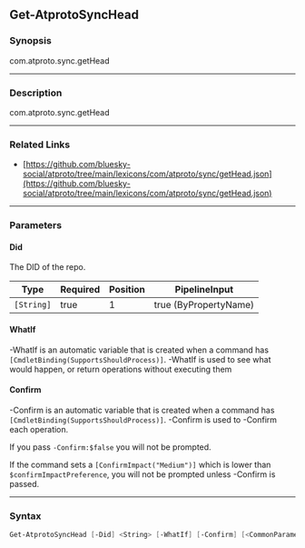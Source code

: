 Get-AtprotoSyncHead
-------------------




### Synopsis
com.atproto.sync.getHead



---


### Description

com.atproto.sync.getHead



---


### Related Links
* [https://github.com/bluesky-social/atproto/tree/main/lexicons/com/atproto/sync/getHead.json](https://github.com/bluesky-social/atproto/tree/main/lexicons/com/atproto/sync/getHead.json)





---


### Parameters
#### **Did**

The DID of the repo.






|Type      |Required|Position|PipelineInput        |
|----------|--------|--------|---------------------|
|`[String]`|true    |1       |true (ByPropertyName)|



#### **WhatIf**
-WhatIf is an automatic variable that is created when a command has ```[CmdletBinding(SupportsShouldProcess)]```.
-WhatIf is used to see what would happen, or return operations without executing them
#### **Confirm**
-Confirm is an automatic variable that is created when a command has ```[CmdletBinding(SupportsShouldProcess)]```.
-Confirm is used to -Confirm each operation.

If you pass ```-Confirm:$false``` you will not be prompted.


If the command sets a ```[ConfirmImpact("Medium")]``` which is lower than ```$confirmImpactPreference```, you will not be prompted unless -Confirm is passed.



---


### Syntax
```PowerShell
Get-AtprotoSyncHead [-Did] <String> [-WhatIf] [-Confirm] [<CommonParameters>]
```
